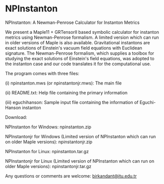 # NPInstanton
NPInstanton: A Newman-Penrose Calculator for Instanton Metrics

We present a Maple11 + GRTensorII based symbolic calculator for instanton metrics using Newman-Penrose formalism. A limited version which can run in older versions of Maple is also available. Gravitational instantons are exact solutions of Einstein's vacuum field equations with Euclidean signature. The Newman-Penrose formalism, which supplies a toolbox for studying the exact solutions of Einstein's field equations, was adopted to the instanton case and our code translates it for the computational use.

The program comes with three files:

(i) npinstanton.mws (or npinstantonjr.mws): The main file

(ii) README.txt: Help file containing the primary information

(iii) eguchihanson: Sample input file containing the information of Eguchi-Hanson instanton

 

Download:

NPInstanton for Windows: npinstanton.zip

NPInstantonjr for Windows (Limited version of NPInstanton which can run on older Maple versions): npinstantonjr.zip

NPInstanton for Linux: npinstanton.tar.gz

NPInstantonjr for Linux (Limited version of NPInstanton which can run on older Maple versions): npinstantonjr.tar.gz


Any questions or comments are welcome: birkandant@itu.edu.tr 
